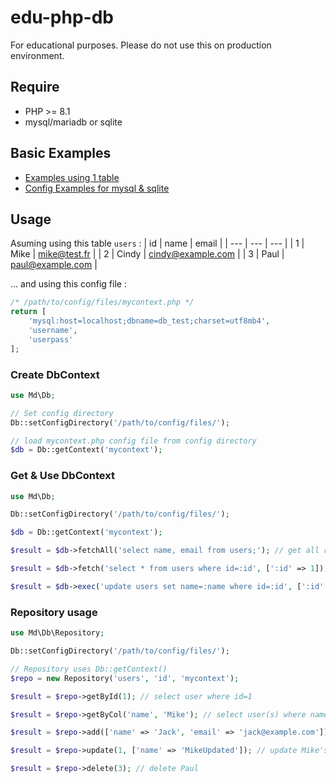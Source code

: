 # edu-php-db

For educational purposes. Please do not use this on production environment.

## Require 
- PHP >= 8.1
- mysql/mariadb or sqlite

## Basic Examples 
- [Examples using 1 table](DbTests/)
- [Config Examples for mysql & sqlite](DbTests/cfg/)


## Usage
Asuming using this table `users` :
| id | name | email |
| --- | --- | --- |
| 1 | Mike | mike@test.fr |
| 2 | Cindy | cindy@example.com |
| 3 | Paul | paul@example.com |

... and using this config file :

```php
/* /path/to/config/files/mycontext.php */
return [
    'mysql:host=localhost;dbname=db_test;charset=utf8mb4',
    'username',
    'userpass'
];
```

### Create DbContext

```php
use Md\Db;

// Set config directory
Db::setConfigDirectory('/path/to/config/files/');

// load mycontext.php config file from config directory
$db = Db::getContext('mycontext'); 
```

### Get & Use DbContext

```php
use Md\Db;

Db::setConfigDirectory('/path/to/config/files/');

$db = Db::getContext('mycontext');

$result = $db->fetchAll('select name, email from users;'); // get all rows

$result = $db->fetch('select * from users where id=:id', [':id' => 1]); // get single row

$result = $db->exec('update users set name=:name where id=:id', [':id' => 1, ':name' => 'Mike']); // update row
```

### Repository usage

```php
use Md\Db\Repository;

Db::setConfigDirectory('/path/to/config/files/');

// Repository uses Db::getContext()
$repo = new Repository('users', 'id', 'mycontext');

$result = $repo->getById(1); // select user where id=1

$result = $repo->getByCol('name', 'Mike'); // select user(s) where name=Mike

$result = $repo->add(['name' => 'Jack', 'email' => 'jack@example.com']); // add jack

$result = $repo->update(1, ['name' => 'MikeUpdated']); // update Mike's name

$result = $repo->delete(3); // delete Paul
```
